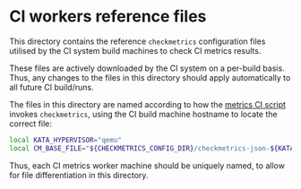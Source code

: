 # CI workers reference files

This directory contains the reference `checkmetrics` configuration files
utilised by the CI system build machines to check CI metrics results.

These files are actively downloaded by the CI system on a per-build basis.
Thus, any changes to the files in this directory should apply automatically
to all future CI build/runs.

The files in this directory are named according to how the
[metrics CI script](../../../.ci/run_metrics_PR_ci.sh) invokes `checkmetrics`,
using the CI build machine hostname to locate the correct file:

```bash
local KATA_HYPERVISOR="qemu"
local CM_BASE_FILE="${CHECKMETRICS_CONFIG_DIR}/checkmetrics-json-${KATA_HYPERVISOR}-kata-metric.toml"
```

Thus, each CI metrics worker machine should be uniquely named, to allow for file
differentiation in this directory.
